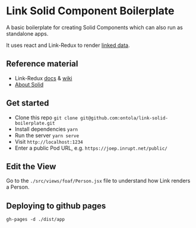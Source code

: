 # Link Solid Component Boilerplate

A basic boilerplate for creating Solid Components which can also run as standalone apps.

It uses react and Link-Redux to render [linked data](https://ontola.io/what-is-linked-data/).

## Reference material

- Link-Redux [docs](https://fletcher91.github.io/link-redux/) & [wiki](https://github.com/fletcher91/link-redux/wiki)
- [About Solid](https://github.com/solid/solid)

## Get started

- Clone this repo `git clone git@github.com:ontola/link-solid-boilerplate.git`
- Install dependencies `yarn`
- Run the server `yarn serve`
- Visit `http://localhost:1234`
- Enter a public Pod URL, e.g. `https://joep.inrupt.net/public/`

## Edit the View

Go to the `./src/views/foaf/Person.jsx` file to understand how Link renders a Person.

## Deploying to github pages

`gh-pages -d ./dist/app`
